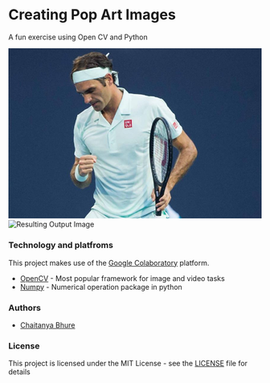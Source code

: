 # Creating Pop Art Images

A fun exercise using Open CV and Python 

![Input Image](https://github.com/chaitubhure/Creating-Pop-Art-Images/blob/master/PopArt_Input.jpg)
![Resulting Output Image](https://github.com/chaitubhure/Creating-Pop-Art-Images/blob/master/PopArt_Output%20(2).png)

### Technology and platfroms

This project makes use of the [Google Colaboratory](https://colab.research.google.com/notebooks/welcome.ipynb#recent=true) platform.

* [OpenCV](https://opencv-python-tutroals.readthedocs.io/en/latest/py_tutorials/py_tutorials.html) - Most popular framework for image and video tasks
* [Numpy](https://www.numpy.org/) - Numerical operation package in python

### Authors

* [Chaitanya Bhure](https://github.com/chaitubhure)

### License

This project is licensed under the MIT License - see the [LICENSE](https://github.com/chaitubhure/HARRISON_tagprediction/blob/master/LICENSE) file for details
